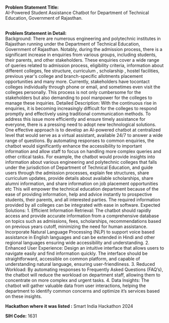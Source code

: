 **Problem Statement Title:**<br>
AI-Powered Student Assistance Chatbot for Department of Technical Education, Government of Rajasthan.
<br><br>

**Problem Statement in Detail:**<br>
Background: There are numerous engineering and polytechnic institutes in Rajasthan running under the Department of Technical Education, Government of Rajasthan. Notably, during the admission process, there is a significant increase in enquiries from various groups, including students, their parents, and other stakeholders. These enquiries cover a wide range of queries related to admission process, eligibility criteria, information about different colleges, fee structure, curriculum , scholarship , hostel facilities, previous year's college and branch-specific allotments placement opportunities and many more. Currently, stakeholders have tocontact colleges individually through phone or email, and sometimes even visit the colleges personally. This process is not only cumbersome for the stakeholders but also demanding to pool manpower for the colleges to manage these inquiries. Detailed Description: With the continuous rise in enquiries, it is becoming increasingly difficult for the colleges to respond promptly and effectively using traditional communication methods. To address this issue more efficiently and ensure timely assistance for everyone, there is a pressing need to adopt new technological solutions. One effective approach is to develop an AI-powered chatbot at centralized level that would serve as a virtual assistant, available 24/7 to answer a wide range of questions. By automating responses to common enquiries, the chatbot would significantly enhance the accessibility to important information and allow staff to focus on handling more complex queries and other critical tasks. For example, the chatbot would provide insights into information about various engineering and polytechnic colleges that falls under the jurisdiction of Department of Technical Education, and guide users through the admission processes, explain fee structures, share curriculum updates, provide details about available scholarships, share alumni information, and share information on job placement opportunities etc This will empower the technical education department because of the ease of providing information, help and advice instantly to prospective students, their parents, and all interested parties. The required information provided by all colleges can be integrated with ease in software. Expected Solutions: 1. Efficient Information Retrieval: The chatbot should rapidly access and provide accurate information from a comprehensive database on topics such as admissions, fees, scholarships, recommendations based on previous years cutoff, minimizing the need for human assistance. Incorporate Natural Language Processing (NLP) to support voice based assistance in English languages and can be extended in Hindi and other regional languages ensuring wide accessibility and understanding. 2. Enhanced User Experience: Design an intuitive interface that allows users to navigate easily and find information quickly. The interface should be straightforward, accessible on common platform, and capable of understanding natural language, ensuring user-friendliness. 3. Reduced Workload: By automating responses to Frequently Asked Questions (FAQ’s), the chatbot will reduce the workload on department staff, allowing them to concentrate on more complex and urgent tasks. 4. Data Insights: The chatbot will gather valuable data from user interactions, helping the department to identify common concerns and optimize it’s services based on these insights.

**Hackathon where it was listed :** Smart India Hackathon 2024 <br>

**SIH Code:** 1631